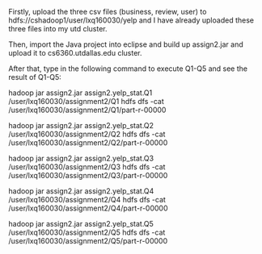 Firstly, upload the three csv files (business, review, user) to hdfs://cshadoop1/user/lxq160030/yelp and I have already uploaded these three files into my utd cluster.

Then, import the Java project into eclipse and build up assign2.jar and upload it to cs6360.utdallas.edu cluster.

After that, type in the following command to execute Q1-Q5 and see the result of Q1-Q5:

hadoop jar assign2.jar assign2.yelp_stat.Q1 /user/lxq160030/assignment2/Q1
hdfs dfs -cat /user/lxq160030/assignment2/Q1/part-r-00000

hadoop jar assign2.jar assign2.yelp_stat.Q2 /user/lxq160030/assignment2/Q2
hdfs dfs -cat /user/lxq160030/assignment2/Q2/part-r-00000

hadoop jar assign2.jar assign2.yelp_stat.Q3 /user/lxq160030/assignment2/Q3
hdfs dfs -cat /user/lxq160030/assignment2/Q3/part-r-00000

hadoop jar assign2.jar assign2.yelp_stat.Q4 /user/lxq160030/assignment2/Q4
hdfs dfs -cat /user/lxq160030/assignment2/Q4/part-r-00000

hadoop jar assign2.jar assign2.yelp_stat.Q5 /user/lxq160030/assignment2/Q5
hdfs dfs -cat /user/lxq160030/assignment2/Q5/part-r-00000







